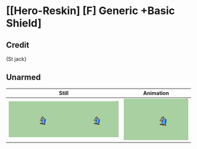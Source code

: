 # [\[Hero-Reskin\] \[F\] Generic +Basic Shield]

## Credit

(St jack}
	
## Unarmed

| Still | Animation |
| :---: | :-------: |
| ![Unarmed still](./Unarmed_000.png) | ![Unarmed animation](./Unarmed.gif) |

